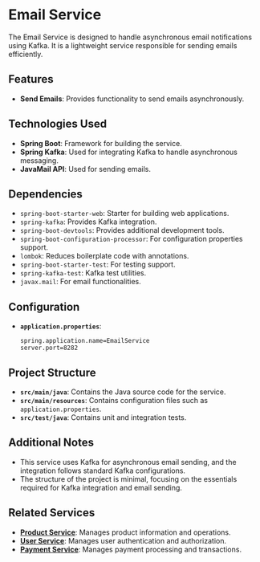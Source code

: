 # Email Service

The Email Service is designed to handle asynchronous email notifications using Kafka. It is a lightweight service responsible for sending emails efficiently.

## Features

- **Send Emails**: Provides functionality to send emails asynchronously.

## Technologies Used

- **Spring Boot**: Framework for building the service.
- **Spring Kafka**: Used for integrating Kafka to handle asynchronous messaging.
- **JavaMail API**: Used for sending emails.

## Dependencies

- `spring-boot-starter-web`: Starter for building web applications.
- `spring-kafka`: Provides Kafka integration.
- `spring-boot-devtools`: Provides additional development tools.
- `spring-boot-configuration-processor`: For configuration properties support.
- `lombok`: Reduces boilerplate code with annotations.
- `spring-boot-starter-test`: For testing support.
- `spring-kafka-test`: Kafka test utilities.
- `javax.mail`: For email functionalities.

## Configuration

- **`application.properties`**:

    ```properties
    spring.application.name=EmailService
    server.port=8282
    ```

## Project Structure

- **`src/main/java`**: Contains the Java source code for the service.
- **`src/main/resources`**: Contains configuration files such as `application.properties`.
- **`src/test/java`**: Contains unit and integration tests.

## Additional Notes

- This service uses Kafka for asynchronous email sending, and the integration follows standard Kafka configurations.
- The structure of the project is minimal, focusing on the essentials required for Kafka integration and email sending.

## Related Services

- **[Product Service](https://github.com/AmanPr01/E-Commerce)**: Manages product information and operations.
- **[User Service](https://github.com/AmanPr01/UserService)**: Manages user authentication and authorization.
- **[Payment Service](https://github.com/AmanPr01/PaymentService)**: Manages payment processing and transactions.
